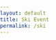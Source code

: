 ```yaml
---
layout: default
title: Ski Event
permalink: /ski
---
```

<head>
    <meta charset="UTF-8">
    <meta name="viewport" content="width=device-width, initial-scale=1.0">
    <style>
        body {
            margin: 0;
            padding: 0;
            background-image: url('https://github.com/Code-Demons/miniproject/assets/40652645/37a3fadc-9af0-48e6-b529-23b60c2b5064');
            background-size: cover;
            background-position: center;
            height: 100vh;
        }
    </style>
    <title>Ski Event</title>
</head>

<body>
    <!-- Your content goes here -->
</body>